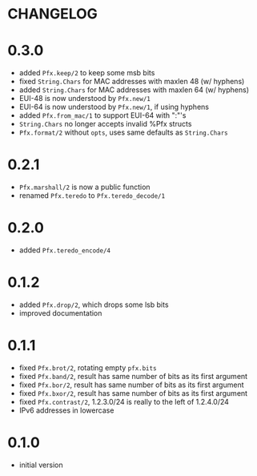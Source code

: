 # CHANGELOG

# 0.3.0
- added `Pfx.keep/2` to keep some msb bits
- fixed `String.Chars` for MAC addresses with maxlen 48 (w/ hyphens)
- added `String.Chars` for MAC addresses with maxlen 64 (w/ hyphens)
- EUI-48 is now understood by `Pfx.new/1`
- EUI-64 is now understood by `Pfx.new/1`, if using hyphens
- added `Pfx.from_mac/1` to support EUI-64 with ":"'s
- `String.Chars` no longer accepts invalid %Pfx structs
- `Pfx.format/2` without `opts`, uses same defaults as `String.Chars`

# 0.2.1
- `Pfx.marshall/2` is now a public function
- renamed `Pfx.teredo` to `Pfx.teredo_decode/1`

# 0.2.0
- added `Pfx.teredo_encode/4`

# 0.1.2
- added `Pfx.drop/2`, which drops some lsb bits
- improved documentation

# 0.1.1
- fixed `Pfx.brot/2`, rotating empty `pfx.bits`
- fixed `Pfx.band/2`, result has same number of bits as its first argument
- fixed `Pfx.bor/2`, result has same number of bits as its first argument
- fixed `Pfx.bxor/2`, result has same number of bits as its first argument
- fixed `Pfx.contrast/2`, 1.2.3.0/24 is really to the left of 1.2.4.0/24
- IPv6 addresses in lowercase

# 0.1.0
- initial version

